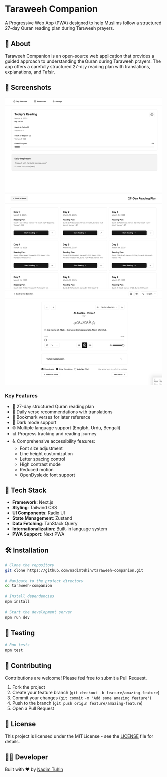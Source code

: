 # Taraweeh Companion

A Progressive Web App (PWA) designed to help Muslims follow a structured 27-day Quran reading plan during Taraweeh prayers.

## 📖 About

Taraweeh Companion is an open-source web application that provides a guided approach to understanding the Quran during Taraweeh prayers. The app offers a carefully structured 27-day reading plan with translations, explanations, and Tafsir.


## 📸 Screenshots

![Screenshot 1](screenshots/home.png)
![Screenshot 2](screenshots/plan.png)
![Screenshot 3](screenshots/verse.png)


### Key Features

- 📱 27-day structured Quran reading plan
- 🎯 Daily verse recommendations with translations
- 🔖 Bookmark verses for later reference
- 🌙 Dark mode support
- 🌐 Multiple language support (English, Urdu, Bengali)
- 📊 Progress tracking and reading journey
- ♿ Comprehensive accessibility features:
  - Font size adjustment
  - Line height customization
  - Letter spacing control
  - High contrast mode
  - Reduced motion
  - OpenDyslexic font support

## 🚀 Tech Stack

- **Framework**: Next.js
- **Styling**: Tailwind CSS
- **UI Components**: Radix UI
- **State Management**: Zustand
- **Data Fetching**: TanStack Query
- **Internationalization**: Built-in language system
- **PWA Support**: Next PWA

## 🛠️ Installation

```bash
# Clone the repository
git clone https://github.com/nadimtuhin/taraweeh-companion.git

# Navigate to the project directory
cd taraweeh-companion

# Install dependencies
npm install

# Start the development server
npm run dev
```

## 🧪 Testing

```bash
# Run tests
npm test
```

## 🤝 Contributing

Contributions are welcome! Please feel free to submit a Pull Request.

1. Fork the project
2. Create your feature branch (`git checkout -b feature/amazing-feature`)
3. Commit your changes (`git commit -m 'Add some amazing feature'`)
4. Push to the branch (`git push origin feature/amazing-feature`)
5. Open a Pull Request


## 📜 License

This project is licensed under the MIT License - see the [LICENSE](LICENSE) file for details.

## 👨‍💻 Developer

Built with ❤️ by [Nadim Tuhin](https://github.com/nadimtuhin) 